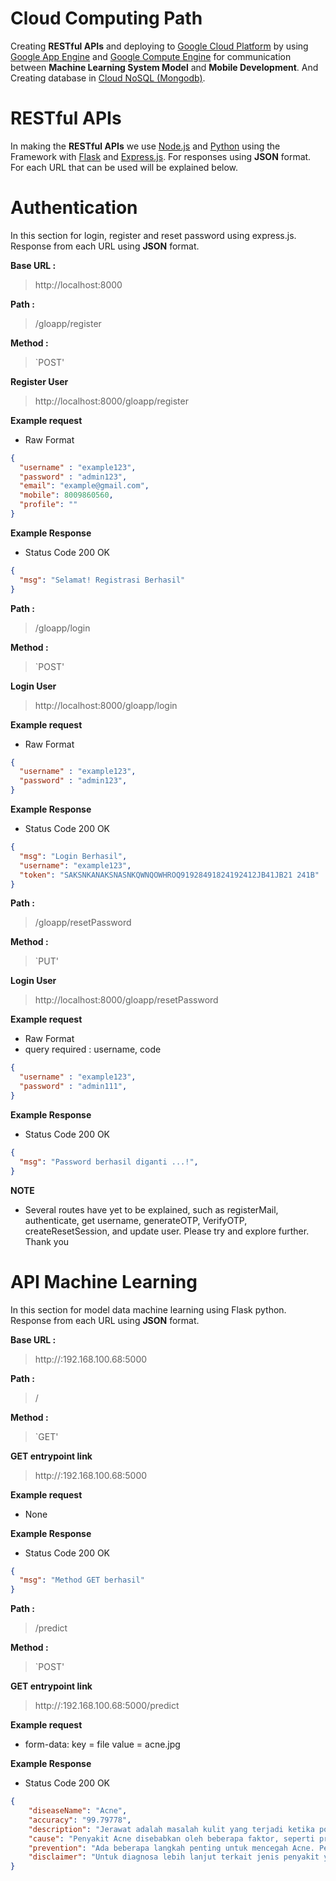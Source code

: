 # Cloud Computing Path

Creating **RESTful APIs** and deploying to [Google Cloud Platform](https://cloud.google.com)
by using [Google App Engine](https://cloud.google.com/appengine) and [Google Compute Engine](https://cloud.google.com/compute) for communication between **Machine Learning System Model** and **Mobile Development**. And Creating database in [Cloud NoSQL (Mongodb)](https://console.cloud.google.com/marketplace/product/mongodb/mdb-atlas-self-service?authuser=3&project=gloapp-389203).

# RESTful APIs
In making the **RESTful APIs** we use [Node.js](https://github.com/python) and [Python](https://www.python.org/) using the Framework with [Flask](https://flask.palletsprojects.com/en/2.0.x/) and [Express.js](https://expressjs.com/). For responses using **JSON** format. For each URL that can be used will be explained below.

# Authentication
In this section for login, register and reset password using express.js. Response from each URL using **JSON** format.

**Base URL :**

> http://localhost:8000

**Path :**
> /gloapp/register

**Method :**

> `POST'

**Register User**
  > http://localhost:8000/gloapp/register

**Example request**
 - Raw Format
```json
{
  "username" : "example123",
  "password" : "admin123",
  "email": "example@gmail.com",
  "mobile": 8009860560,
  "profile": ""
}
```
**Example Response**
- Status Code 200 OK
```json
{
  "msg": "Selamat! Registrasi Berhasil"
}
```

**Path :**
> /gloapp/login

**Method :**

> `POST'

**Login User**
  > http://localhost:8000/gloapp/login

**Example request**
 - Raw Format
```json
{
  "username" : "example123",
  "password" : "admin123",
}
```
**Example Response**
- Status Code 200 OK
```json
{
  "msg": "Login Berhasil",
  "username": "example123",
  "token": "SAKSNKANAKSNASNKQWNQOWHROQ91928491824192412JB41JB21 241B"
}
```

**Path :**
> /gloapp/resetPassword

**Method :**

> `PUT'

**Login User**
  > http://localhost:8000/gloapp/resetPassword

**Example request**
 - Raw Format
 - query required : username, code
```json
{
  "username" : "example123",
  "password" : "admin111",
}
```
**Example Response**
- Status Code 200 OK
```json
{
  "msg": "Password berhasil diganti ...!",
}
```

**NOTE**
- Several routes have yet to be explained, such as registerMail, authenticate, get username, generateOTP, VerifyOTP, createResetSession, and update user. Please try and explore further. Thank you


# API Machine Learning
In this section for model data machine learning using Flask python. Response from each URL using **JSON** format.

**Base URL :**

> http://:192.168.100.68:5000

**Path :**
> /

**Method :**

> `GET'

**GET entrypoint link**
  >  http://:192.168.100.68:5000

**Example request**
 - None

**Example Response**
- Status Code 200 OK
```json
{
  "msg": "Method GET berhasil"
}
```

**Path :**
> /predict

**Method :**

> `POST'

**GET entrypoint link**
  >  http://:192.168.100.68:5000/predict

**Example request**
 - form-data:
   key = file
   value = acne.jpg

**Example Response**
- Status Code 200 OK
```json
{
    "diseaseName": "Acne",
    "accuracy": "99.79778",
    "description": "Jerawat adalah masalah kulit yang terjadi ketika pori-pori kulit tersumbat oleh kotoran kotoran, debu, minyak, ataupun sel kulit mati.  Hal ini menyebabkan peradangan yang ditandai dengan munculnya benjolan kecil yang terkadang berisi nanah di atas kulit. Jerawat tidak hanya terjadi pada area wajah saja, tetapi seluruh bagian tubuh dengan kelenjar minyak terbanyak, seperti leher, bagian atas dada, dan punggung.",
    "cause": "Penyakit Acne disebabkan oleh beberapa faktor, seperti produksi minyak berlebih oleh kelenjar sebum di kulit yang dapat menyumbat folikel rambut. Bakteri Propionibacterium acnes juga berperan dalam menyebabkan peradangan dan memperburuk kondisi jerawat. Faktor genetik, perubahan hormon, penggunaan kosmetik yang tidak cocok, serta stres juga dapat mempengaruhi timbulnya jerawat, dan pola makan yang tidak sehat.",
    "prevention": "Ada beberapa langkah penting untuk mencegah Acne. Pertama, bersihkan riasan wajah sebelum tidur dan cuci muka dua kali sehari dengan pembersih yang sesuai. Mengelola stres dengan olahraga atau meditasi juga penting karena stres dapat memicu perubahan hormonal yang berkontribusi pada jerawat. Hindari pakaian ketat dan gunakan pakaian yang longgar berbahan bernapas. Pilih produk kosmetik non-komedogenik dan hindari yang mengandung minyak berlebih. Terakhir, jaga kebersihan tubuh dengan mandi setelah beraktivitas.",
    "disclaimer": "Untuk diagnosa lebih lanjut terkait jenis penyakit yang Anda alami, silakan menghubungi dokter terkait. Apabila terjadi gejala yang lebih parah, segerakan untuk berkonsultasi kepada dokter kulit."
}
```
